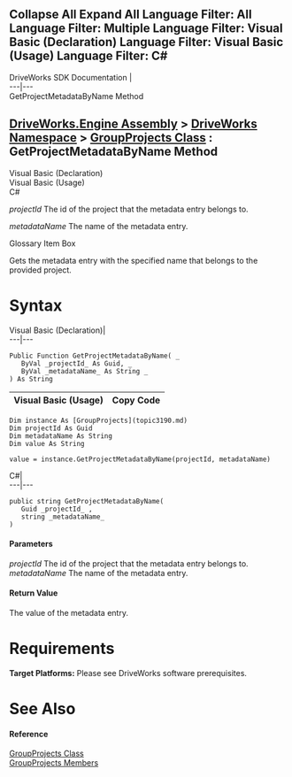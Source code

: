 Collapse All Expand All Language Filter: All  Language Filter: Multiple  Language Filter: Visual Basic (Declaration) Language Filter: Visual Basic (Usage) Language Filter: C#  
---  
DriveWorks SDK Documentation  |   
---|---  
GetProjectMetadataByName Method   
  
[DriveWorks.Engine Assembly](topic2156.md) > [DriveWorks Namespace](topic2159.md) > [GroupProjects Class](topic3190.md) : GetProjectMetadataByName Method  
---  
  
Visual Basic (Declaration)    
Visual Basic (Usage)    
C# 

_projectId_
    The id of the project that the metadata entry belongs to.

_metadataName_
    The name of the metadata entry.

Glossary Item Box

Gets the metadata entry with the specified name that belongs to the provided project. 

# Syntax

Visual Basic (Declaration)|   
---|---  
      
    
    Public Function GetProjectMetadataByName( _
       ByVal _projectId_ As Guid, _
       ByVal _metadataName_ As String _
    ) As String  
  
Visual Basic (Usage)| Copy Code  
---|---  
      
    
    Dim instance As [GroupProjects](topic3190.md)
    Dim projectId As Guid
    Dim metadataName As String
    Dim value As String
     
    value = instance.GetProjectMetadataByName(projectId, metadataName)  
  
C#|   
---|---  
      
    
    public string GetProjectMetadataByName( 
       Guid _projectId_ ,
       string _metadataName_
    )  
  
#### Parameters

 _projectId_
    The id of the project that the metadata entry belongs to.
_metadataName_
    The name of the metadata entry.

#### Return Value

The value of the metadata entry.

# Requirements

**Target Platforms:** Please see DriveWorks software prerequisites.

# See Also

#### Reference

[GroupProjects Class](topic3190.md)   
[GroupProjects Members](topic3191.md)


